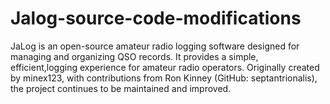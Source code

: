 # Jalog-source-code-modifications
JaLog is an open-source amateur radio logging software designed for managing and organizing QSO records. It provides a simple, efficient,logging experience for amateur radio operators. Originally created by minex123, with contributions from Ron Kinney (GitHub: septantrionalis), the project continues to be maintained and improved.
